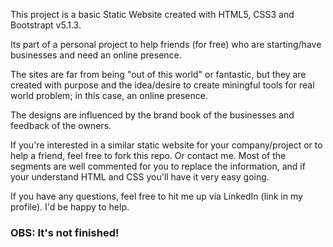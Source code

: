 This project is a basic Static Website created with HTML5, CSS3 and Bootstrapt v5.1.3.

Its part of a personal project to help friends (for free) who are starting/have businesses and need an online presence. 

The sites are far from being "out of this world" or fantastic, but they are created with purpose and the idea/desire 
to create miningful tools for real world problem; in this case, an online presence. 

The designs are influenced by the brand book of the businesses and feedback of the owners. 

If you're interested in a similar static website for your company/project or to help a friend, feel free to fork this repo. Or contact me. 
Most of the segments are well commented for you to replace the information, and if your understand HTML and CSS you'll have it very easy going. 

If you have any questions, feel free to hit me up via LinkedIn (link in my profile). I'd be happy to help. 


### OBS: It's not finished!
